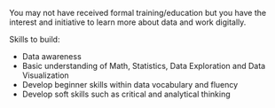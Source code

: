 You may not have received formal training/education but you have the interest and initiative to learn more about data and work digitally. 

Skills to build:
* Data awareness
* Basic understanding of Math, Statistics, Data Exploration and Data Visualization
* Develop beginner skills within data vocabulary and fluency
* Develop soft skills such as critical and analytical thinking